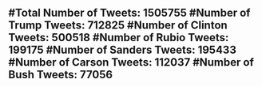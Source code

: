 #Total Number of Tweets: 1505755 
#Number of Trump Tweets: 712825
#Number of Clinton Tweets: 500518
#Number of Rubio Tweets: 199175
#Number of Sanders Tweets: 195433
#Number of Carson Tweets: 112037
#Number of Bush Tweets: 77056
---
